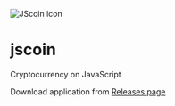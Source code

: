 ![JScoin icon](https://github.com/maglink/jscoin/raw/master/app/icon/png/128x128.png)

# jscoin
Cryptocurrency on JavaScript


Download application from [Releases page](https://github.com/maglink/jscoin/releases)
